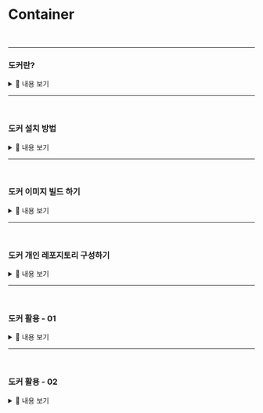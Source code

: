 # Container
<br>

-----------------------

### 도커란?

<details>
    <summary>🤔 내용 보기 </summary>
<br/>

-----------------------

<div align="center">
    <img src="./image/docker.png" width="50%"></img>
</div>

## 개념
도커란 컨테이너 기반의 오픈소스 가상화 플랫폼이다. 
도커도 가상화의 기술 중 하나라고 볼 수 있다. 

서버 가상화의 경우에는 하드웨어 통째로 가상화하여 리소스들을 논리적으로 나누어 여러 개의 가상 서버에 할당하는 기술이다.

하지만 컨테이너는 하나의 OS 환경에서 애플리케이션을 실행하기 위한 영역을 여러 개로 나누어 사용하며 OS에서는 이런 컨테이너 하나하나가 프로세솔 인식이된다. 

컨테이너를 이용하면 하나의 호스트 OS에서 여러 개의 OS를 동시에 사용할 수 있고, 
다른 컨테이너로 복제와 이식성이 뛰어나다. 
또한 가상화 환경 위에 또 다른 OS를 동작시킬 필요가 없어 개별 컨테이너가 필요로 하는 하드웨어 리소스가 줄어든다. 

컨테이너 기술을 활용하여 가장 활발하게 쓰이는 것이 바로 도커이다. 


## 도커의 구성 요소
1. Docker CLI

    Docker CLI란 도커 명령어가 설치된 서버를 말한다.

2. Docker Host

    도커 호스트의 경우에는 도커 엔진이 설치된 서버를 말한다.

    이 호스트는 컨테이너와 이미지를 관리한다. 

3. Image

    이미지는 컨테이너를 생성할 때 필요한 요소이다.

    컨테이너의 목적에 맞는 바이너리와 의존성이 설치되어 있다. 

    또한 여러 개의 계층으로 된 바이너리 파일로 존재한다. 

    즉, 새로운 변경 사항이 하나씩 쌓이는 구조이다. 


4. Container

    컨테이너는 호스트와 다른 컨테이너로부터 격리된 시스템 자원과 네트워크를 사용하는 프로세스이다. 

    이미지는 읽기 전용으로 사용되고 컨테이너의 여러 변경 사항은 컨테이너 계층에 저장이 된다. 

5. Registry

    이미지들이 저장되어 있는 장소이다. 

## 도커 라이프사이클 관련 명령어
1. 컨테이너 시작

    ```shell
        docker run -it [--rm] -d --name [container] -p [port] -v [mount point]
    ```

2. 컨테이너 상태 확인

    ```shell
        docker ps 
        docker ps -a
        docker inspect [container]
    ```

3. 컨테이너 일시중지 및 재개

    일시중지는 SIGSTOP 시그널을 전달하여 프로세스를 잠시 중지한다.

    재개는 SIGCONT 시그널을 전달한다. 
    ```shell
        docker pause [container]
        docker unpause [container]
    ```

4. 컨테이너 종료

    ```shell
        docker stop [container]
        docker kill [container]
    ```

5. 컨테이너 삭제

    ```shell
        docker stop [container]
        docker rm [container]

        docker rm -f [container]

        docker container prune
    ```

6. 도커에 명령어 실행

    exec 명령어는 실행 중인 컨테이너에 사용되는 명령어이기에 특정 이슈 해결을 위해 많이 사용된다.


    ```shell
        docker exec -it [container] bash
    ```

7. 도커 로그 

    컨테이너에서 로그를 다루기 위해서는 애플리케이션에서 stdout과 stderr로 내보내야한다. 

    애플리케이션에서 로그를 내보내면 도커가 해당 로그를 받고 쌓아서 로깅 드라이버가 처리하도록 한다.
    로깅 드라이버는 다양하게 많지만 기본적으로는 json-file 드라이버를 사용한다.

    json-file 드라이버를 사용하면 호스트에 파일로 저장이 되고 호스트에 있는 log 에이전트가 엘라스틱서치나 splunk 같은 중앙화된 로그 시스템으로 파일들을 전달한다.

    ```shell
        docker logs [container]
        docker logs -f [container]
    ```

## 도커 네트워크



## 도커 볼륨

</details>

-----------------------

<br>

### 도커 설치 방법

<details>
    <summary>🤔 내용 보기 </summary>
<br/>

-----------------------



</details>

-----------------------

<br>

### 도커 이미지 빌드 하기

<details>
    <summary>🤔 내용 보기 </summary>
<br/>

-----------------------



</details>

-----------------------

<br>



### 도커 개인 레포지토리 구성하기

<details>
    <summary>🤔 내용 보기 </summary>
<br/>

-----------------------



</details>

-----------------------

<br>

### 도커 활용 - 01

<details>
    <summary>🤔 내용 보기 </summary>
<br/>

-----------------------

    

</details>

-----------------------

<br>

### 도커 활용 - 02

<details>
    <summary>🤔 내용 보기 </summary>
<br/>

-----------------------



</details>
